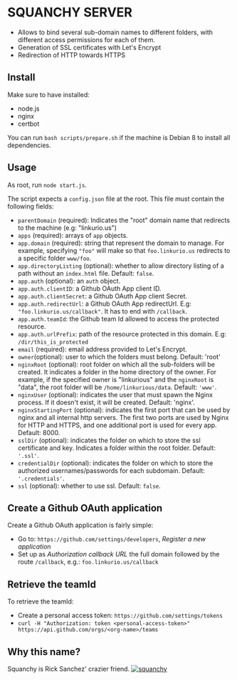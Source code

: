 # SQUANCHY SERVER

* Allows to bind several sub-domain names to different folders, with different access permissions for each of them.
* Generation of SSL certificates with Let's Encrypt
* Redirection of HTTP towards HTTPS

## Install

Make sure to have installed:

* node.js
* nginx
* certbot

You can run `bash scripts/prepare.sh` if the machine is Debian 8 to install all dependencies.

## Usage

As root, run `node start.js`.

The script expects a `config.json` file at the root. This file must contain the following fields:

* `parentDomain` (required): Indicates the "root" domain name that redirects to the machine (e.g: "linkurio.us")
* `apps` (required): arrays of `app` objects.
* `app.domain` (required): string that represent the domain to manage. For example, specifying `"foo"` will make so that `foo.linkurio.us` redirects to a specific folder `www/foo`.
* `app.directoryListing` (optional): whether to allow directory listing of a path without an `index.html` file. Default: `false`.
* `app.auth` (optional): an `auth` object.
* `app.auth.clientID`: a Github OAuth App client ID.
* `app.auth.clientSecret`: a Github OAuth App client Secret.
* `app.auth.redirectUrl`: a Github OAuth App redirectUrl. E.g: `"foo.linkurio.us/callback"`. It has to end with `/callback`.
* `app.auth.teamId`: the Github team Id allowed to access the protected resource.
* `app.auth.urlPrefix`: path of the resource protected in this domain. E.g: `/dir/this_is_protected`
* `email` (required): email address provided to Let's Encrypt.
* `owner`(optional): user to which the folders must belong. Default: 'root'
* `nginxRoot` (optional): root folder on which all the sub-folders will be created. It indicates a folder in the home directory of the owner. For example, if the specified owner is "linkurious" and the `nginxRoot` is "data", the root folder will be `/home/linkurious/data`. Default: `'www'`.
* `nginxUser` (optional): indicates the user that must spawn the Nginx process. If it doesn't exist, it will be created. Default: 'nginx'.
* `nginxStartingPort` (optional): indicates the first port that can be used by nginx and all internal http servers. The first two ports are used by Nginx for HTTP and HTTPS, and one additional port is used for every app. Default: 8000.
* `sslDir` (optional): indicates the folder on which to store the ssl certificate and key. Indicates a folder within the root folder. Default: `'.ssl'`.
* `credentialDir` (optional): indicates the folder on which to store the authorized usernames/passwords for each subdomain. Default: `'.credentials'`.
* `ssl` (optional): whether to use ssl. Default: `false`.

## Create a Github OAuth application

Create a Github OAuth application is fairly simple:
- Go to: `https://github.com/settings/developers`, *Register a new application* 
- Set up as *Authorization callback URL* the full domain followed by the route `/callback`, e.g.: `foo.linkurio.us/callback`

## Retrieve the teamId

To retrieve the teamId:
- Create a personal access token: `https://github.com/settings/tokens`
- `curl -H "Authorization: token <personal-access-token>" https://api.github.com/orgs/<org-name>/teams`

## Why this name?

Squanchy is Rick Sanchez' crazier friend.
[![squanchy](http://www.toonzone.net/fansites/blogicon/56871/master/1466803579.jpg)](https://www.youtube.com/watch?v=WEsqSJLeeDc)
